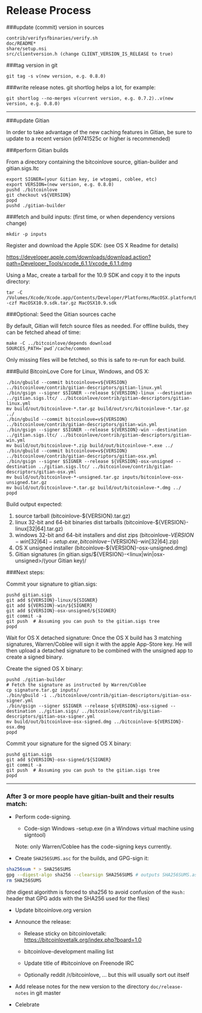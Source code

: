 Release Process
====================

###update (commit) version in sources

	contrib/verifysfbinaries/verify.sh
	doc/README*
	share/setup.nsi
	src/clientversion.h (change CLIENT_VERSION_IS_RELEASE to true)

###tag version in git

	git tag -s v(new version, e.g. 0.8.0)

###write release notes. git shortlog helps a lot, for example:

	git shortlog --no-merges v(current version, e.g. 0.7.2)..v(new version, e.g. 0.8.0)

* * *

###update Gitian

 In order to take advantage of the new caching features in Gitian, be sure to update to a recent version (e9741525c or higher is recommended)

###perform Gitian builds

 From a directory containing the bitcoinlove source, gitian-builder and gitian.sigs.ltc
  
    export SIGNER=(your Gitian key, ie wtogami, coblee, etc)
	export VERSION=(new version, e.g. 0.8.0)
	pushd ./bitcoinlove
	git checkout v${VERSION}
	popd
	pushd ./gitian-builder

###fetch and build inputs: (first time, or when dependency versions change)

	mkdir -p inputs

 Register and download the Apple SDK: (see OS X Readme for details)

 https://developer.apple.com/downloads/download.action?path=Developer_Tools/xcode_6.1.1/xcode_6.1.1.dmg

 Using a Mac, create a tarball for the 10.9 SDK and copy it to the inputs directory:

	tar -C /Volumes/Xcode/Xcode.app/Contents/Developer/Platforms/MacOSX.platform/Developer/SDKs/ -czf MacOSX10.9.sdk.tar.gz MacOSX10.9.sdk

###Optional: Seed the Gitian sources cache

  By default, Gitian will fetch source files as needed. For offline builds, they can be fetched ahead of time:

	make -C ../bitcoinlove/depends download SOURCES_PATH=`pwd`/cache/common

  Only missing files will be fetched, so this is safe to re-run for each build.

###Build BitcoinLove Core for Linux, Windows, and OS X:

	./bin/gbuild --commit bitcoinlove=v${VERSION} ../bitcoinlove/contrib/gitian-descriptors/gitian-linux.yml
	./bin/gsign --signer $SIGNER --release ${VERSION}-linux --destination ../gitian.sigs.ltc/ ../bitcoinlove/contrib/gitian-descriptors/gitian-linux.yml
	mv build/out/bitcoinlove-*.tar.gz build/out/src/bitcoinlove-*.tar.gz ../
	./bin/gbuild --commit bitcoinlove=v${VERSION} ../bitcoinlove/contrib/gitian-descriptors/gitian-win.yml
	./bin/gsign --signer $SIGNER --release ${VERSION}-win --destination ../gitian.sigs.ltc/ ../bitcoinlove/contrib/gitian-descriptors/gitian-win.yml
	mv build/out/bitcoinlove-*.zip build/out/bitcoinlove-*.exe ../
	./bin/gbuild --commit bitcoinlove=v${VERSION} ../bitcoinlove/contrib/gitian-descriptors/gitian-osx.yml
	./bin/gsign --signer $SIGNER --release ${VERSION}-osx-unsigned --destination ../gitian.sigs.ltc/ ../bitcoinlove/contrib/gitian-descriptors/gitian-osx.yml
	mv build/out/bitcoinlove-*-unsigned.tar.gz inputs/bitcoinlove-osx-unsigned.tar.gz
	mv build/out/bitcoinlove-*.tar.gz build/out/bitcoinlove-*.dmg ../
	popd
  Build output expected:

  1. source tarball (bitcoinlove-${VERSION}.tar.gz)
  2. linux 32-bit and 64-bit binaries dist tarballs (bitcoinlove-${VERSION}-linux[32|64].tar.gz)
  3. windows 32-bit and 64-bit installers and dist zips (bitcoinlove-${VERSION}-win[32|64]-setup.exe, bitcoinlove-${VERSION}-win[32|64].zip)
  4. OS X unsigned installer (bitcoinlove-${VERSION}-osx-unsigned.dmg)
  5. Gitian signatures (in gitian.sigs/${VERSION}-<linux|win|osx-unsigned>/(your Gitian key)/

###Next steps:

Commit your signature to gitian.sigs:

	pushd gitian.sigs
	git add ${VERSION}-linux/${SIGNER}
	git add ${VERSION}-win/${SIGNER}
	git add ${VERSION}-osx-unsigned/${SIGNER}
	git commit -a
	git push  # Assuming you can push to the gitian.sigs tree
	popd

  Wait for OS X detached signature:
	Once the OS X build has 3 matching signatures, Warren/Coblee will sign it with the apple App-Store key.
	He will then upload a detached signature to be combined with the unsigned app to create a signed binary.

  Create the signed OS X binary:

	pushd ./gitian-builder
	# Fetch the signature as instructed by Warren/Coblee
	cp signature.tar.gz inputs/
	./bin/gbuild -i ../bitcoinlove/contrib/gitian-descriptors/gitian-osx-signer.yml
	./bin/gsign --signer $SIGNER --release ${VERSION}-osx-signed --destination ../gitian.sigs/ ../bitcoinlove/contrib/gitian-descriptors/gitian-osx-signer.yml
	mv build/out/bitcoinlove-osx-signed.dmg ../bitcoinlove-${VERSION}-osx.dmg
	popd

Commit your signature for the signed OS X binary:

	pushd gitian.sigs
	git add ${VERSION}-osx-signed/${SIGNER}
	git commit -a
	git push  # Assuming you can push to the gitian.sigs tree
	popd

-------------------------------------------------------------------------

### After 3 or more people have gitian-built and their results match:

- Perform code-signing.

    - Code-sign Windows -setup.exe (in a Windows virtual machine using signtool)

  Note: only Warren/Coblee has the code-signing keys currently.

- Create `SHA256SUMS.asc` for the builds, and GPG-sign it:
```bash
sha256sum * > SHA256SUMS
gpg --digest-algo sha256 --clearsign SHA256SUMS # outputs SHA256SUMS.asc
rm SHA256SUMS
```
(the digest algorithm is forced to sha256 to avoid confusion of the `Hash:` header that GPG adds with the SHA256 used for the files)

- Update bitcoinlove.org version

- Announce the release:

  - Release sticky on bitcoinlovetalk: https://bitcoinlovetalk.org/index.php?board=1.0

  - bitcoinlove-development mailing list

  - Update title of #bitcoinlove on Freenode IRC

  - Optionally reddit /r/bitcoinlove, ... but this will usually sort out itself

- Add release notes for the new version to the directory `doc/release-notes` in git master

- Celebrate 
